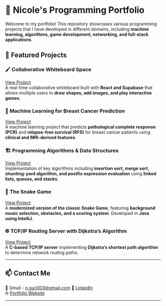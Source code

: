 # 🚀 Nicole's Programming Portfolio

Welcome to my portfolio! This repository showcases various programming projects that I have developed in different domains, including **machine learning, algorithms, game development, networking, and full-stack applications**.

## 🌟 Featured Projects

### 🖌 Collaborative Whiteboard Space  
[View Project](https://github.com/nicoleguri/portfolio/tree/main/Collaborative_Whiteboard_Space)  
A real-time collaborative whiteboard built with **React and Supabase** that allows multiple users to **draw shapes, add images, and play interactive games**.

### 🔬 Machine Learning for Breast Cancer Prediction  
[View Project](https://github.com/nicoleguri/portfolio/tree/main/Machine_Learning_for_Breast_Cancer_Treatment_Response_Prediction)  
A machine learning project that predicts **pathological complete response (PCR)** and **relapse-free survival (RFS)** for breast cancer patients using **clinical and MRI-derived features**.

### 🏗️ Programming Algorithms & Data Structures  
[View Project](https://github.com/nicoleguri/portfolio/tree/main/Programming_Algorithms_DataStructures)  
Implementation of key algorithms including **insertion sort, merge sort, shunting-yard algorithm, and postfix expression evaluation** using **linked lists, queues, and stacks**.

### 🐍 The Snake Game  
[View Project](https://github.com/nicoleguri/portfolio/tree/main/Snake_Game)  
A **modernized version of the classic Snake Game**, featuring **background music selection, obstacles, and a scoring system**. Developed in **Java using IntelliJ**.

### 🌐 TCP/IP Routing Server with Dijkstra’s Algorithm  
[View Project](https://github.com/nicoleguri/portfolio/tree/main/TCP%3AIP_Routing_Server_with_Dijkstra’s_Algorithm)  
A **C-based TCP/IP server** implementing **Dijkstra’s shortest path algorithm** to determine network routing paths.

---

## 📫 Contact Me
📧 Gmail - n.guri003@gmail.com
🔗 [LinkedIn](https://www.linkedin.com/in/nicole-guri-241845257/)  
🌐 [Portfolio Website](https://yourusername.github.io/portfolio)

---
